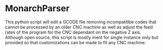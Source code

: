 # MonarchParser

This python script will edit a GCODE file removing incompatitlbe codes that cannot be processed by an older CNC machine as well as adjust the feed rates of the program for the CNC dependant on the negative Z axis.  Although open source, this script is mostly ment for single instance only but provided so that customizations can be made to fit any CNC machine.  

